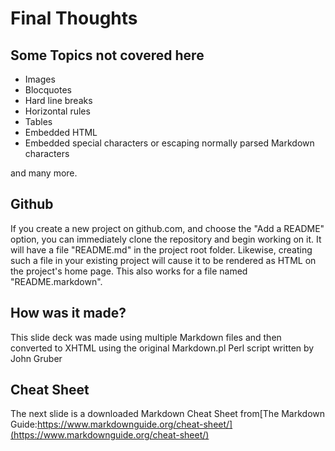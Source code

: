 # Final Thoughts

## Some Topics  not covered here

- Images
- Blocquotes
- Hard line breaks
- Horizontal rules
- Tables
- Embedded HTML
- Embedded special characters or escaping normally parsed Markdown characters

and many more.

## Github

If you create a new project on github.com, and choose the "Add a README"
option, you can immediately clone the repository and begin working on it.
It will have a file "README.md" in the project root folder. Likewise, creating
such a file in your existing project will cause it to be rendered as HTML
on the project's home page. This also works for a file named "README.markdown".

## How was it made?

This slide deck was made using  multiple Markdown files and then
converted to XHTML using the original Markdown.pl Perl script written by John
Gruber


## Cheat Sheet

The next slide is a downloaded Markdown Cheat Sheet  from[The Markdown Guide:https://www.markdownguide.org/cheat-sheet/](https://www.markdownguide.org/cheat-sheet/) 
